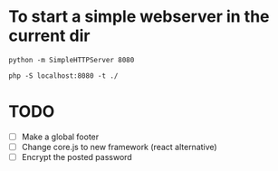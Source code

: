 # To start a simple webserver in the current dir
`python -m SimpleHTTPServer 8080`

`php -S localhost:8080 -t ./`

# TODO
- [ ] Make a global footer
- [ ] Change core.js to new framework (react alternative)
- [ ] Encrypt the posted password
